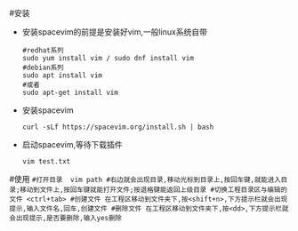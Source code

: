 <!--
author: Jimersy Lee
head: 
date: 2015-08-03
title: spacevim安装与使用
tags: VIM,SPACEVIM
images: 
category: 
status: publish
summary: 学习使用vim的一个扩展项目,spacevim,打造更好的vim编程环境
-->


#安装
- 安装spacevim的前提是安装好vim,一般linux系统自带
    ```
    #redhat系列
    sudo yum install vim / sudo dnf install vim
    #debian系列
    sudo apt install vim 
    #或者
    sudo apt-get install vim 

    ```

- 安装spacevim
    ```
    curl -sLf https://spacevim.org/install.sh | bash
    ```

- 启动spacevim,等待下载插件
    ```
    vim test.txt
    ```

#使用
    ```
    #打开目录 
    vim path
    #右边就会出现目录,移动光标到目录上,按回车键,就能进入目录;移动到文件上,按回车键就能打开文件;按退格键能返回上级目录
    #切换工程目录区与编辑的文件
    <ctrl+tab>
    #创建文件
    在工程区移动到文件夹下,按<shift+n>,下方提示栏就会出现提示,输入文件名,回车,创建文件
    #删除文件
    在工程区移动到文件夹下,按<dd>,下方提示栏就会出现提示,是否要删除,输入yes删除
    ```

